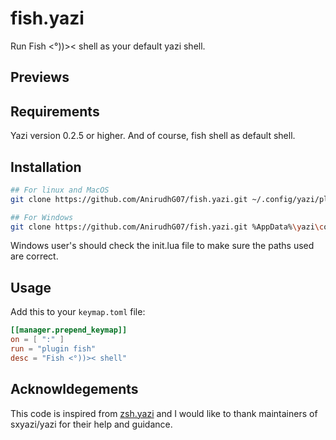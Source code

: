 # fish.yazi

Run Fish <°))>< shell as your default yazi shell.

## Previews

## Requirements

Yazi version 0.2.5 or higher. And of course, fish shell as default shell.

## Installation

```bash
## For linux and MacOS
git clone https://github.com/AnirudhG07/fish.yazi.git ~/.config/yazi/plugins/fish.yazi

## For Windows
git clone https://github.com/AnirudhG07/fish.yazi.git %AppData%\yazi\config\plugins\fish.yazi
```

Windows user's should check the init.lua file to make sure the paths used are correct.

## Usage

Add this to your `keymap.toml` file:

```toml
[[manager.prepend_keymap]]
on = [ ":" ]
run = "plugin fish"
desc = "Fish <°))>< shell"
```

## Acknowldegements

This code is inspired from [zsh.yazi](https://github.com/AnirudhG07/zsh.yazi) and I would like to thank maintainers of sxyazi/yazi for their help and guidance.
